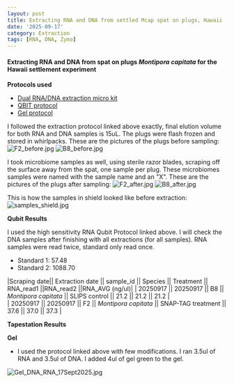 ```yaml
---
layout: post
title: Extracting RNA and DNA from settled Mcap spat on plugs, Hawaii - 091725
date: '2025-09-17'
category: Extraction
tags: [RNA, DNA, Zymo]
---
```


#### Extracting RNA and DNA from spat on plugs _Montipora capitata_ for the Hawaii settlement experiment

**Protocols used**

- [Dual RNA/DNA extraction micro kit](https://fscucchia-labnotebooks.github.io/FScucchia_Putnam_Lab_Notebook/DNA-RNA-extraction-Zymo-micro-kit/)
- [QBIT protocol](https://github.com/meschedl/MESPutnam_Open_Lab_Notebook/blob/master/_posts/2019-03-08-Qubit-Protocol.md)
- [Gel protocol](https://github.com/Kterpis/Putnam_Lab_Notebook/blob/master/_posts/2021-10-08-20211008-RNA-DNA-extractions-from-E5-project.md)

I followed the extraction protocol linked above exactly, final elution volume for both RNA and DNA samples is 15uL. 
The plugs were flash frozen and stored in whirlpacks. These are the pictures of the plugs before sampling:
![F2_before.jpg](https://github.com/FScucchia-LabNotebooks/FScucchia_Putnam_Lab_Notebook/blob/master/images/F2_before.jpg?raw=true)
![B8_before.jpg](https://github.com/FScucchia-LabNotebooks/FScucchia_Putnam_Lab_Notebook/blob/master/images/B8_before.jpg?raw=true)

I took microbiome samples as well, using sterile razor blades, scraping off the surface away from the spat, one sample per plug. These microbiomes samples were named with the sample name and an "X". These are the pictures of the plugs after sampling:
![F2_after.jpg](https://github.com/FScucchia-LabNotebooks/FScucchia_Putnam_Lab_Notebook/blob/master/images/F2_after.jpg?raw=true)
![B8_after.jpg](https://github.com/FScucchia-LabNotebooks/FScucchia_Putnam_Lab_Notebook/blob/master/images/B8_after.jpg?raw=true)

This is how the samples in shield looked like before extraction:
![samples_shield.jpg](https://github.com/FScucchia-LabNotebooks/FScucchia_Putnam_Lab_Notebook/blob/master/images/samples_shield.jpg?raw=true)

**Qubit Results**

I used the high sensitivity RNA Qubit Protocol linked above. I will check the DNA samples after finishing with all extractions (for all samples). RNA samples were read twice, standard only read once.

- Standard 1: 57.48
- Standard 2: 1088.70

|Scraping date|| Extraction date || sample_id || Species || Treatment || RNA_read1 ||RNA_read2 ||RNA_AVG (ng/ul)|
| 20250917 || 20250917 || B8 || *Montipora capitata*  || SLIPS control  || 21.2   || 21.2     || 21.2  |           
| 20250917 || 20250917 || F2  || *Montipora capitata* || SNAP-TAG treatment  ||  37.6     ||  37.0    || 37.3  |

**Tapestation Results**


**Gel**
- I used the protocol linked above with few modifications. I ran 3.5ul of RNA and 3.5ul of DNA. I added 4ul of gel green to the gel.

![Gel_DNA_RNA_17Sept2025.jpg](https://github.com/FScucchia-LabNotebooks/FScucchia_Putnam_Lab_Notebook/blob/master/images/Gel_DNA_RNA_17Sept2025.jpg?raw=true)




